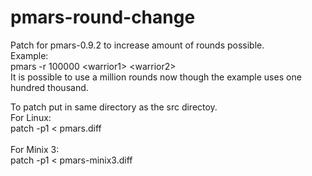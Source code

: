 # pmars-round-change <br />
Patch for pmars-0.9.2 to increase amount of rounds possible. <br />
Example: <br />
pmars -r 100000 &lt;warrior1&gt; &lt;warrior2&gt; <br />
It is possible to use a million rounds now though the example uses one hundred thousand. <br />

To patch put in same directory as the src directoy. <br />
For Linux: <br />
patch -p1 < pmars.diff <br />
<br />
For Minix 3: <br />
patch -p1 < pmars-minix3.diff <br />

